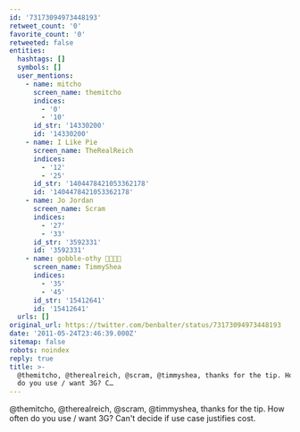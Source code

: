 ```yaml
---
id: '73173094973448193'
retweet_count: '0'
favorite_count: '0'
retweeted: false
entities:
  hashtags: []
  symbols: []
  user_mentions:
    - name: mitcho
      screen_name: themitcho
      indices:
        - '0'
        - '10'
      id_str: '14330200'
      id: '14330200'
    - name: I Like Pie
      screen_name: TheRealReich
      indices:
        - '12'
        - '25'
      id_str: '1404478421053362178'
      id: '1404478421053362178'
    - name: Jo Jordan
      screen_name: Scram
      indices:
        - '27'
        - '33'
      id_str: '3592331'
      id: '3592331'
    - name: gobble-othy 🚊🛫🏳️‍🌈
      screen_name: TimmyShea
      indices:
        - '35'
        - '45'
      id_str: '15412641'
      id: '15412641'
  urls: []
original_url: https://twitter.com/benbalter/status/73173094973448193
date: '2011-05-24T23:46:39.000Z'
sitemap: false
robots: noindex
reply: true
title: >-
  @themitcho, @therealreich, @scram, @timmyshea, thanks for the tip. How often
  do you use / want 3G? C…
---
```


@themitcho, @therealreich, @scram, @timmyshea, thanks for the tip. How often do you use / want 3G? Can't decide if use case justifies cost.